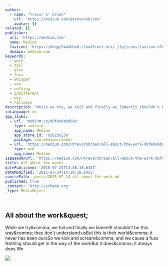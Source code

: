 ```yaml
---
author:
  - name: "trevor o' brien"
    url: 'https://medium.com/@trevorobrien'
    avatar: {}
related: []
publisher:
  url: 'https://medium.com'
  name: Medium
  favicon: 'https://dnqgz544uhbo8.cloudfront.net/_/fp/icons/favicon.n7eHNqdWyHhbTLN2-3a-6g.ico'
  domain: medium.com
keywords:
  - work
  - toil
  - glue
  - fuss
  - whisper
  - axe
  - nothing
  - indifferent
  - way
  - hallways
description: "While we try, we toil and finally we lamentIt shouldn't be this way, they don't understand usBut this is their world, it never has been oursSo we kick and scream, and we cause a fuss Nothing should get in the way of the workBut it does, it always does We"
inLanguage: en
app_links:
  - url: 'medium:/p/d0fe00abd69c'
    type: android
    app_name: Medium
    app_store_id: '828256236'
    package: com.medium.reader
  - url: 'https://medium.com/@trevorobrien/all-about-the-work-d0fe00abd69c'
    type: web
    app_name: Medium
isBasedOnUrl: 'https://medium.com/@trevorobrien/all-about-the-work-d0fe00abd69c'
title: All about the work?
datePublished: '2015-07-24T14:38:18.645Z'
dateModified: '2015-07-24T14:38:18.645Z'
sourcePath: _posts/2015-07-24-all-about-the-work.md
published: true
_context: 'http://schema.org'
_type: MediaObject

---
```

<article style=""><h1>All about the work&amp;quest;</h1><p>While we try&amp;comma; we toil and finally we lamentIt shouldn't be this way&amp;comma; they don't understand usBut this is their world&amp;comma; it never has been oursSo we kick and scream&amp;comma; and we cause a fuss Nothing should get in the way of the workBut it does&amp;comma; it always does We</p><img src="https://d262ilb51hltx0.cloudfront.net/max/800/1*xkzo7j9hXbsq98Gkx3QljQ.jpeg" /></article>